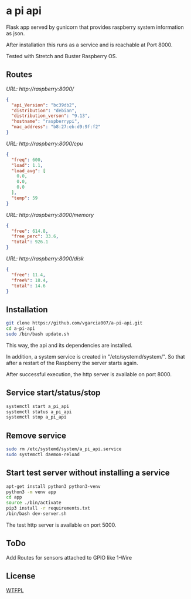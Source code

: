 # a pi api

Flask app served by gunicorn that provides raspberry system information as json.

After installation this runs as a service and is reachable at Port 8000.

Tested with Stretch and Buster Raspberry OS.

## Routes

*URL: http://raspberry:8000/*

```json
{
  "api_Version": "bc39db2",
  "distribution": "debian",
  "distribution_verson": "9.13",
  "hostname": "raspberrypi",
  "mac_address": "b8:27:eb:d9:9f:f2"
}
```

*URL: http://raspberry:8000/cpu*

```json
{
  "freq": 600,
  "load": 1.1,
  "load_avg": [
    0.0,
    0.0,
    0.0
  ],
  "temp": 59
}
```

*URL: http://raspberry:8000/memory*

```json
{
  "free": 614.8,
  "free_perc": 33.6,
  "total": 926.1
}
```

*URL: http://raspberry:8000/disk*

```json
{
  "free": 11.4,
  "free%": 18.4,
  "total": 14.6
}
```

## Installation

```bash
git clone https://github.com/vgarcia007/a-pi-api.git
cd a-pi-api
sudo /bin/bash update.sh
```
This way, the api and its dependencies are installed.

In addition, a system service is created in "/etc/systemd/system/". So that after a restart of the Raspberry the server starts again.

After successful execution, the http server is available on port 8000.

## Service start/status/stop

```bash
systemctl start a_pi_api
systemctl status a_pi_api
systemctl stop a_pi_api
```

## Remove service
```bash
sudo rm /etc/systemd/system/a_pi_api.service
sudo systemctl daemon-reload
```

## Start test server without installing a service

```bash
apt-get install python3 python3-venv
python3 -m venv app
cd app
source ./bin/activate
pip3 install -r requirements.txt
/bin/bash dev-server.sh
```
The test http server is available on port 5000.

## ToDo

Add Routes for sensors attached to GPIO like 1-Wire

## License
[WTFPL](https://choosealicense.com/licenses/wtfpl/)
